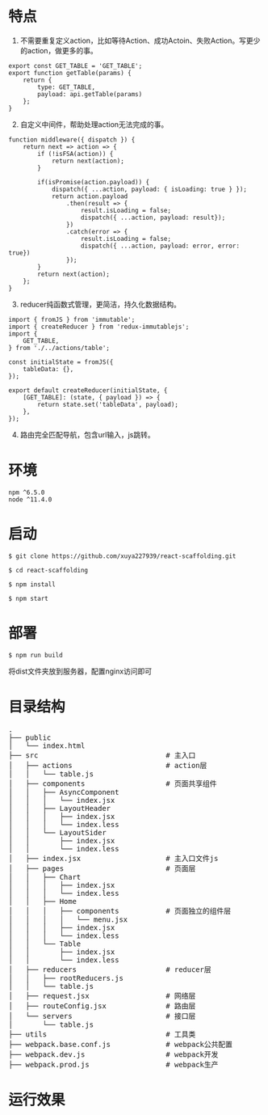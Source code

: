 # 特点
1. 不需要重复定义action，比如等待Action、成功Actoin、失败Action。写更少的action，做更多的事。
```
export const GET_TABLE = 'GET_TABLE';
export function getTable(params) {
    return {
        type: GET_TABLE,
        payload: api.getTable(params)
    };
}
```
2. 自定义中间件，帮助处理action无法完成的事。
```
function middleware({ dispatch }) {
    return next => action => {
        if (!isFSA(action)) {
            return next(action);
        }

        if(isPromise(action.payload)) {
            dispatch({ ...action, payload: { isLoading: true } });
            return action.payload
                .then(result => {
                    result.isLoading = false;
                    dispatch({ ...action, payload: result});
                })
                .catch(error => {
                    result.isLoading = false;
                    dispatch({ ...action, payload: error, error: true})
                });
        }
        return next(action);
    };
}
```
3. reducer纯函数式管理，更简洁，持久化数据结构。
```
import { fromJS } from 'immutable';
import { createReducer } from 'redux-immutablejs';
import {
    GET_TABLE,
} from './../actions/table';

const initialState = fromJS({
    tableData: {},
});

export default createReducer(initialState, {
    [GET_TABLE]: (state, { payload }) => {
        return state.set('tableData', payload);
    },
});
```
4. 路由完全匹配导航，包含url输入，js跳转。

# 环境
```
npm ^6.5.0
node ^11.4.0
```

# 启动
```
$ git clone https://github.com/xuya227939/react-scaffolding.git

$ cd react-scaffolding

$ npm install

$ npm start
```

# 部署
```
$ npm run build
```
将dist文件夹放到服务器，配置nginx访问即可

# 目录结构
<pre>
.
├── public
│   └── index.html
├── src                              # 主入口
│   ├── actions                      # action层
│   │   └── table.js
│   ├── components                   # 页面共享组件
│   │   ├── AsyncComponent
│   │   │   └── index.jsx
│   │   ├── LayoutHeader
│   │   │   ├── index.jsx
│   │   │   └── index.less
│   │   └── LayoutSider
│   │       ├── index.jsx
│   │       └── index.less
│   ├── index.jsx                    # 主入口文件js
│   ├── pages                        # 页面层
│   │   ├── Chart
│   │   │   ├── index.jsx
│   │   │   └── index.less
│   │   ├── Home
│   │   │   ├── components           # 页面独立的组件层
│   │   │   │   └── menu.jsx
│   │   │   ├── index.jsx
│   │   │   └── index.less
│   │   └── Table
│   │       ├── index.jsx
│   │       └── index.less
│   ├── reducers                     # reducer层
│   │   ├── rootReducers.js
│   │   └── table.js
│   ├── request.jsx                  # 网络层
│   ├── routeConfig.jsx              # 路由层
│   └── servers                      # 接口层
│       └── table.js
├── utils                            # 工具类
├── webpack.base.conf.js             # webpack公共配置
├── webpack.dev.js                   # webpack开发
├── webpack.prod.js                  # webpack生产
</pre>

# 运行效果